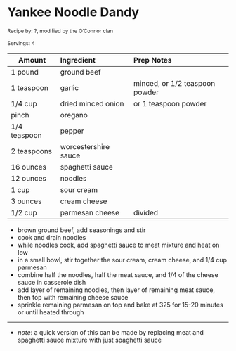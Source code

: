 # Yankee Noodle Dandy

<small>Recipe by: ?, modified by the O’Connor clan</small>

<small>Servings: 4</small>

| Amount       | Ingredient         | Prep Notes                 |
| ------------ | :----------------- | :------------------------- |
| 1 pound      | ground beef        |                            |
| 1 teaspoon   | garlic             | minced, or 1/2 teaspoon powder |
| 1/4 cup      | dried minced onion | or 1 teaspoon powder           |
| pinch        | oregano            |                            |
| 1/4 teaspoon | pepper             |                            |
| 2 teaspoons  | worcestershire sauce |                            |
| 16 ounces    | spaghetti sauce    |                            |
| 12 ounces    | noodles            |                            |
| 1 cup        | sour cream         |                            |
| 3 ounces     | cream cheese       |                            |
| 1/2 cup      | parmesan cheese    | divided                    |

- brown ground beef, add seasonings and stir
- cook and drain noodles
- while noodles cook, add spaghetti sauce to meat mixture and heat on low
- in a small bowl, stir together the sour cream, cream cheese, and 1/4 cup parmesan
- combine half the noodles, half the meat sauce, and 1/4 of the cheese sauce in casserole dish
- add layer of remaining noodles, then layer of remaining meat sauce, then top with remaining cheese sauce
- sprinkle remaining parmesan on top and bake at 325 for 15-20 minutes or until heated through

---

- _note_: a quick version of this can be made by replacing meat and spaghetti sauce mixture with just spaghetti sauce

<!-- Tags:
- beef
- hamburger
- cheese
- pasta
- tomato sauce
- easy
- oven
-->
